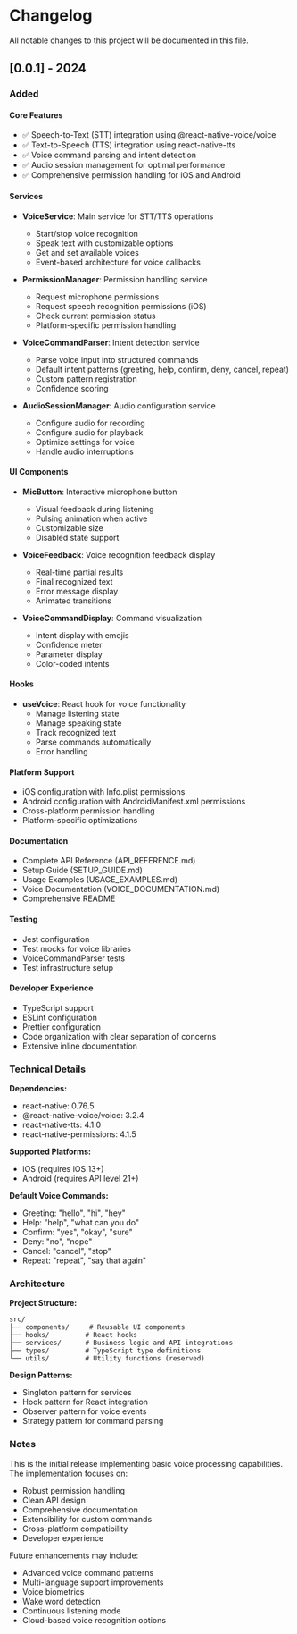 # Changelog

All notable changes to this project will be documented in this file.

## [0.0.1] - 2024

### Added

#### Core Features
- ✅ Speech-to-Text (STT) integration using @react-native-voice/voice
- ✅ Text-to-Speech (TTS) integration using react-native-tts
- ✅ Voice command parsing and intent detection
- ✅ Audio session management for optimal performance
- ✅ Comprehensive permission handling for iOS and Android

#### Services
- **VoiceService**: Main service for STT/TTS operations
  - Start/stop voice recognition
  - Speak text with customizable options
  - Get and set available voices
  - Event-based architecture for voice callbacks

- **PermissionManager**: Permission handling service
  - Request microphone permissions
  - Request speech recognition permissions (iOS)
  - Check current permission status
  - Platform-specific permission handling

- **VoiceCommandParser**: Intent detection service
  - Parse voice input into structured commands
  - Default intent patterns (greeting, help, confirm, deny, cancel, repeat)
  - Custom pattern registration
  - Confidence scoring

- **AudioSessionManager**: Audio configuration service
  - Configure audio for recording
  - Configure audio for playback
  - Optimize settings for voice
  - Handle audio interruptions

#### UI Components
- **MicButton**: Interactive microphone button
  - Visual feedback during listening
  - Pulsing animation when active
  - Customizable size
  - Disabled state support

- **VoiceFeedback**: Voice recognition feedback display
  - Real-time partial results
  - Final recognized text
  - Error message display
  - Animated transitions

- **VoiceCommandDisplay**: Command visualization
  - Intent display with emojis
  - Confidence meter
  - Parameter display
  - Color-coded intents

#### Hooks
- **useVoice**: React hook for voice functionality
  - Manage listening state
  - Manage speaking state
  - Track recognized text
  - Parse commands automatically
  - Error handling

#### Platform Support
- iOS configuration with Info.plist permissions
- Android configuration with AndroidManifest.xml permissions
- Cross-platform permission handling
- Platform-specific optimizations

#### Documentation
- Complete API Reference (API_REFERENCE.md)
- Setup Guide (SETUP_GUIDE.md)
- Usage Examples (USAGE_EXAMPLES.md)
- Voice Documentation (VOICE_DOCUMENTATION.md)
- Comprehensive README

#### Testing
- Jest configuration
- Test mocks for voice libraries
- VoiceCommandParser tests
- Test infrastructure setup

#### Developer Experience
- TypeScript support
- ESLint configuration
- Prettier configuration
- Code organization with clear separation of concerns
- Extensive inline documentation

### Technical Details

**Dependencies:**
- react-native: 0.76.5
- @react-native-voice/voice: 3.2.4
- react-native-tts: 4.1.0
- react-native-permissions: 4.1.5

**Supported Platforms:**
- iOS (requires iOS 13+)
- Android (requires API level 21+)

**Default Voice Commands:**
- Greeting: "hello", "hi", "hey"
- Help: "help", "what can you do"
- Confirm: "yes", "okay", "sure"
- Deny: "no", "nope"
- Cancel: "cancel", "stop"
- Repeat: "repeat", "say that again"

### Architecture

**Project Structure:**
```
src/
├── components/     # Reusable UI components
├── hooks/         # React hooks
├── services/      # Business logic and API integrations
├── types/         # TypeScript type definitions
└── utils/         # Utility functions (reserved)
```

**Design Patterns:**
- Singleton pattern for services
- Hook pattern for React integration
- Observer pattern for voice events
- Strategy pattern for command parsing

### Notes

This is the initial release implementing basic voice processing capabilities. The implementation focuses on:
- Robust permission handling
- Clean API design
- Comprehensive documentation
- Extensibility for custom commands
- Cross-platform compatibility
- Developer experience

Future enhancements may include:
- Advanced voice command patterns
- Multi-language support improvements
- Voice biometrics
- Wake word detection
- Continuous listening mode
- Cloud-based voice recognition options

